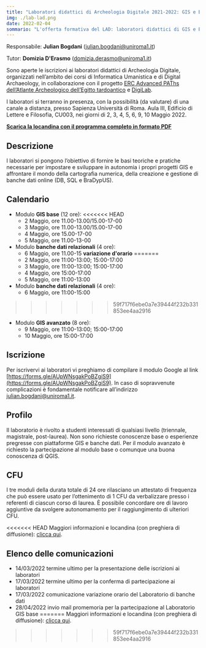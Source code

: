 ```yaml
---
title: "Laboratori didattici di Archeologia Digitale 2021-2022: GIS e Banche Dati"
img: ./lab-lad.png
date: 2022-02-04
sommario: "L'offerta formativa del LAD: laboratori didattici di GIS e Banche Dati per l'anno accademico 2021-2022. Iscrizione, partecipazione, calendario, programma...."
---
```


Responsabile: **Julian Bogdani** ([julian.bogdani@uniroma1.it](mailto:julian.bogdani@uniroma1.it))

Tutor: **Domizia D'Erasmo** ([domizia.derasmo@uniroma1.it](mailto:domizia.derasmo@uniroma1.it))

Sono aperte le iscrizioni ai laboratori didattici di Archeologia Digitale, organizzati nell’ambito dei corsi di Informatica Umanistica e di Digital Archaeology, in collaborazione con il progetto [ERC Advanced PAThs dell’Atlante Archeologico dell’Egitto tardoantico](https://atlas.paths-erc.eu/) e [DigiLab](https://digilab.uniroma1.it/).

I laboratori si terranno in presenza, con la possibilità (da valutare) di una canale a distanza, presso Sapienza Università di Roma. Aula III, Edificio di Lettere e Filosofia, CU003, nei giorni di 2, 3, 4, 5, 6, 9, 10 Maggio 2022.

[**Scarica la locandina con il programma completo in formato PDF**](../../didattica/laboratorio-gis-db/lab-gis-2021-2022.pdf)

## Descrizione

I laboratori si pongono l’obiettivo di fornire le basi teoriche e pratiche necessarie per impostare e sviluppare in autonomia i propri progetti GIS e affrontare il mondo della cartografia numerica, della creazione e gestione di banche dati online (DB, SQL e BraDypUS).

## Calendario

- Modulo **GIS base** (12 ore):
<<<<<<< HEAD
  - 2 Maggio, ore 11.00-13.00/15.00-17-00
  - 3 Maggio, ore 11.00-13.00/15.00-17-00
  - 4 Maggio, ore 15.00-17-00
  - 5 Maggio, ore 11.00-13-00
- Modulo **banche dati relazionali** (4 ore):
  - 6 Maggio, ore 11.00-15  **variazione d'orario**
=======
  - 2 Maggio, ore 11:00-13:00; 15:00-17:00
  - 3 Maggio, ore 11:00-13:00; 15:00-17:00
  - 4 Maggio, ore 15:00-17:00
  - 5 Maggio, ore 11:00-13:00
- Modulo **banche dati relazionali** (4 ore):
  - 6 Maggio, ore 11:00-15:00
>>>>>>> 59f717f6ebe0a7e39444f232b331853ee4aa2916
- Modulo **GIS avanzato** (8 ore):
  - 9 Maggio, ore 11:00-13:00; 15:00-17:00
  - 10 Maggio, ore 15:00-17:00

## Iscrizione

Per iscrivervi ai laboratori vi preghiamo di compilare il modulo Google al link [https://forms.gle/AUpWNsgakPoBZgiS9](https://forms.gle/AUpWNsgakPoBZgiS9). In caso di sopravvenute complicazioni è fondamentale notificare all’indirizzo [julian.bogdani@uniroma1.it](mailto:julian.bogdani@uniroma1.it).

## Profilo

Il laboratorio è rivolto a studenti interessati di qualsiasi livello (triennale, magistrale, post-laurea). Non sono richieste conoscenze base o esperienze pregresse con piattaforme GIS e banche dati. Per il modulo avanzato è richiesto la partecipazione al modulo base o comunque una buona conoscenza di QGIS.

## CFU

I tre moduli della durata totale di 24 ore rilasciano un attestato di frequenza che può essere usato per l’ottenimento di 1 CFU da verbalizzare presso i referenti di ciascun corso di laurea. È possibile concordare ore di lavoro aggiuntive da svolgere autonomamento per il raggiungimento di ulteriori CFU.

<<<<<<< HEAD
Maggiori informazioni e locandina (con preghiera di diffusione): [clicca qui](./LAD-GIS-DB-2021-2022.pdf).

## Elenco delle comunicazioni

- 14/03/2022 termine ultimo per la presentazione delle iscrizioni ai laboratori
- 17/03/2022 termine ultimo per la conferma di partecipazione ai laboratori
- 17/03/2022 comunicazione variazione orario del Laboratorio di banche dati 
- 28/04/2022 invio mail promemoria per la partecipazione al Laboratorio GIS base
=======
Maggiori informazioni e locandina (con preghiera di diffusione): [clicca qui](../../didattica/laboratorio-gis-db/lab-gis-2021-2022.pdf).
>>>>>>> 59f717f6ebe0a7e39444f232b331853ee4aa2916

